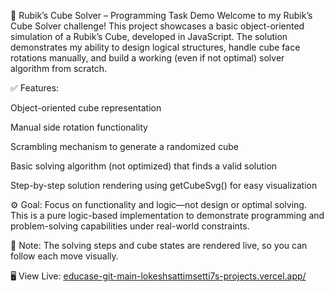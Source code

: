 🧠 Rubik’s Cube Solver – Programming Task Demo
Welcome to my Rubik’s Cube Solver challenge!
This project showcases a basic object-oriented simulation of a Rubik’s Cube, developed in JavaScript. The solution demonstrates my ability to design logical structures, handle cube face rotations manually, and build a working (even if not optimal) solver algorithm from scratch.

✅ Features:

Object-oriented cube representation

Manual side rotation functionality

Scrambling mechanism to generate a randomized cube

Basic solving algorithm (not optimized) that finds a valid solution

Step-by-step solution rendering using getCubeSvg() for easy visualization

⚙️ Goal: Focus on functionality and logic—not design or optimal solving. This is a pure logic-based implementation to demonstrate programming and problem-solving capabilities under real-world constraints.

🔁 Note: The solving steps and cube states are rendered live, so you can follow each move visually.

🖥️ View Live: [educase-git-main-lokeshsattimsetti7s-projects.vercel.app/](educase-git-main-lokeshsattimsetti7s-projects.vercel.app/)
